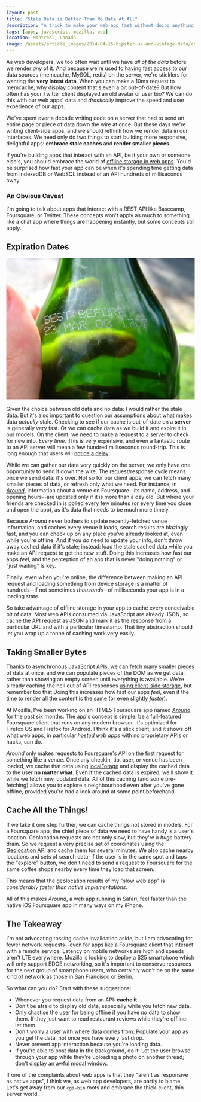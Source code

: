 ```yaml
---
layout: post
title: "Stale Data is Better Than No Data At All"
description: "A trick to make your web app fast without doing anything."
tags: [apps, javascript, mozilla, web]
location: Montreal, Canada
image: /assets/article_images/2014-04-15-hipster-ux-and-vintage-data/cover.jpg
---
```


As web developers, we too often wait until we have _all of the data_ before we
render _any_ of it. And because we're used to having fast access to our data
sources (memcache, MySQL, redis) on the server, we're sticklers for wanting
the **very latest data**. When you can make a 10ms request to memcache, why
display content that's even a bit out-of-date? But how often has your Twitter
client displayed an old avatar or user bio? We can do this with our web apps'
data and _drastically_ improve the speed and user experience of our apps.

We've spent over a decade writing code on a server that had to send
an entire page or piece of data down the wire at once. But these days we're
writing client-side apps, and we should rethink how we render data in our
interfaces. We need only do two things to start building more responsive,
delightful apps: **embrace stale caches** and **render smaller pieces**.

If you're building apps that interact with an API, be it your own or someone
else's, you should embrace the world of [offline storage in web apps](http://mozilla.github.io/localForage).
You'd be surprised how fast your app can be when it's spending time getting
data from IndexedDB or WebSQL instead of an API hundreds of milliseconds away.

### An Obvious Caveat

I'm going to talk about apps that interact with a REST API like Basecamp,
Foursquare, or Twitter. These concepts won't apply as much to something like
a chat app where things are happening instantly, but some concepts still apply.

## Expiration Dates

<a href="http://flickr.com/photos/orinrobertjohn/158456029"><img src="/assets/article_images/2014-04-15-hipster-ux-and-vintage-data/best-before.jpg" alt="Best before date on a glass bottle."></a>

Given the choice between old data and no data: I would rather the stale data. But it's also important to question our assumptions
about what makes data _actually_ stale. Checking to see if our cache is
out-of-date on a **server** is generally very fast. Or we can cache data as we
build it and expire it in our models. On the client, we need to make a request
to a server to check for new info. _Every time._ This is very expensive, and
even a fantastic route to an API server will mean a few hundred milliseconds
round-trip. This is long enough that users will
[notice a delay](http://blog.codinghorror.com/performance-is-a-feature/).

While we can gather our data very quickly on the server, we only have one
opportunity to send it down the wire. The request/response cycle means once we
send data: it's over. Not so for our client apps; we can fetch many smaller
pieces of data, or refresh only what we need. For instance, in
[_Around_](http://around.lonelyvegan.com/beta), information about a venue on
Foursquare--its name, address, and opening hours--are updated only if it is
more than a day old. But where your friends are checked in is polled every
few minutes (or every time you close and open the app), as it's data that needs
to be much more timely.

Because _Around_ never bothers to update recently-fetched venue information,
and caches every venue it loads, search results are blazingly fast, and you
can check up on any place you've already looked at, even while you're offline.
And if you _do_ need to update your info, don't throw away cached data if it's
stale; instead: load the stale cached data while you make an API request to
get the new stuff. Doing this increases how fast our apps _feel_, and the
perception of an app that is never "doing nothing" or "just waiting" is key.

Finally: even when you're online, the difference between making an API
request and loading something from device storage is a matter of hundreds--if
not sometimes _thousands_--of milliseconds your app is in a loading state.

So take advantage of offline storage in your app to cache every conceivable
bit of data. Most web APIs consumed via JavaScript are already JSON, so cache
the API request as JSON and mark it as the response from a particular URL and
with a particular timestamp. That tiny abstraction should let you wrap up a
tonne of caching work very easily.

## Taking Smaller Bytes

Thanks to asynchronous JavaScript APIs, we can fetch many
smaller pieces of data at once, and we can populate pieces of the DOM as we get
data, rather than showing an empty screen until everything is available. We're
already caching the hell out of API responses [using client-side storage](http://mozilla.github.io/localForage), but remember too that
Doing this increases how fast our apps _feel_, even if the time to render all
the content is the same (or even slightly _faster_).

At Mozilla, I've been working on an HTML5 Foursquare app named
[_Around_](http://around.lonelyvegan.com/beta) for the past six
months. The app's concept is simple: be a full-featured Foursquare client that
runs on any modern browser. It's optimized for Firefox OS and Firefox for
Android. I think it's a slick client, and it shows off what web apps, in
particular _hosted web apps_ with no proprietary APIs or hacks, can do.

_Around_ only makes requests to Foursquare's API on the first
request for something like a venue. Once any checkin, tip, user, or venue has
been loaded, we cache that data using [localForage](http://mozilla.github.io/localForage)
and display the cached data to the user **no matter what**. Even if the cached
data is expired, we'll show it while we fetch new, updated data.
All of this caching (and some pre-fetching) allows you to explore a
neighbourhood even after you've gone offline, provided you're had a look around
at some point beforehand.

## Cache All the Things!

If we take it one step further, we can cache things not stored in models. For
a Foursquare app, the chief piece of data we need to have handy is a user's
location. Geolocation requests are not only slow, but they're a _huge_ battery
drain. So we request a very precise set of coordinates using the
[Geolocation API](https://developer.mozilla.org/docs/WebAPI/Using_geolocation)
and cache them for several minutes. We also cache nearby locations and sets of
search data; if the user is in the same spot and taps the "explore" button, we
don't need to send a request to Foursquare for the same coffee shops nearby
every time they load that screen.

This means that the geolocation results of my "slow web app" is _considerably
faster than native implementations_.

All of this makes _Around_, a web app running in Safari, feel faster than
the native iOS Foursquare app in many ways on my iPhone.

## The Takeaway

I'm not advocating tossing cache invalidation aside, but I am advocating for
fewer network requests--even for apps like a Foursquare client that interact
with a remote service. Latency on mobile networks are high and speeds aren't
LTE everywhere. Mozilla is looking to deploy a $25 smartphone which will only
support EDGE networking, so it's important to conserve resources for the next
group of smartphone users, who certainly won't be on the same kind of network
as those in San Francisco or Berlin.

So what can you do? Start with these suggestions:

* Whenever you request data from an API: **cache it**.
* Don't be afraid to display old data, especially while you fetch new data.
* Only chastise the user for being offline if you have _no_ data to show them.
  If they just want to read restaurant reviews while they're offline: let them.
* Don't worry a user with where data comes from. Populate your app as you get
  the data, not once you have every last drop.
* Never prevent app interaction because you're loading data.
* If you're able to post data in the background, do it! Let the user browse
  through your app while they're uploading a photo on another thread; don't
  display an awful modal window.

If one of the complaints about web apps is that they "aren't as responsive as
native apps", I think we, as web app developers, are partly to blame. Let's get
away from our `cgi-bin` roots and embrace the thick-client, thin-server world.
